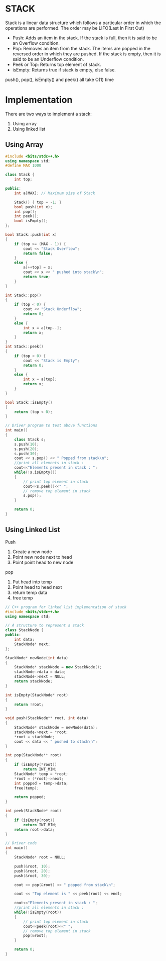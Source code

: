 # STACK

Stack is a linear data structure which follows a particular order in which the operations are performed. The order may be LIFO(Last In First Out)

- Push: Adds an item in the stack. If the stack is full, then it is said to be an Overflow condition.
- Pop: Removes an item from the stack. The items are popped in the reversed order in which they are pushed. If the stack is empty, then it is said to be an Underflow condition.
- Peek or Top: Returns top element of stack.
- isEmpty: Returns true if stack is empty, else false.

push(), pop(), isEmpty() and peek() all take O(1) time

# Implementation

There are two ways to implement a stack:

1. Using array
2. Using linked list

## Using Array

```c++
#include <bits/stdc++.h>
using namespace std;
#define MAX 1000

class Stack {
    int top;

public:
    int a[MAX]; // Maximum size of Stack

    Stack() { top = -1; }
    bool push(int x);
    int pop();
    int peek();
    bool isEmpty();
};

bool Stack::push(int x)
{
    if (top >= (MAX - 1)) {
        cout << "Stack Overflow";
        return false;
    }
    else {
        a[++top] = x;
        cout << x << " pushed into stack\n";
        return true;
    }
}

int Stack::pop()
{
    if (top < 0) {
        cout << "Stack Underflow";
        return 0;
    }
    else {
        int x = a[top--];
        return x;
    }
}
int Stack::peek()
{
    if (top < 0) {
        cout << "Stack is Empty";
        return 0;
    }
    else {
        int x = a[top];
        return x;
    }
}

bool Stack::isEmpty()
{
    return (top < 0);
}

// Driver program to test above functions
int main()
{
    class Stack s;
    s.push(10);
    s.push(20);
    s.push(30);
    cout << s.pop() << " Popped from stack\n";
    //print all elements in stack :
    cout<<"Elements present in stack : ";
    while(!s.isEmpty())
    {
        // print top element in stack
        cout<<s.peek()<<" ";
        // remove top element in stack
        s.pop();
    }

    return 0;
}
```

## Using Linked List

Push

1. Create a new node
2. Point new node next to head
3. Point point head to new node

pop

1. Put head into temp
2. Point head to head next
3. return temp data
4. free temp

```c++
// C++ program for linked list implementation of stack
#include <bits/stdc++.h>
using namespace std;

// A structure to represent a stack
class StackNode {
public:
	int data;
	StackNode* next;
};

StackNode* newNode(int data)
{
	StackNode* stackNode = new StackNode();
	stackNode->data = data;
	stackNode->next = NULL;
	return stackNode;
}

int isEmpty(StackNode* root)
{
	return !root;
}

void push(StackNode** root, int data)
{
	StackNode* stackNode = newNode(data);
	stackNode->next = *root;
	*root = stackNode;
	cout << data << " pushed to stack\n";
}

int pop(StackNode** root)
{
	if (isEmpty(*root))
		return INT_MIN;
	StackNode* temp = *root;
	*root = (*root)->next;
	int popped = temp->data;
	free(temp);

	return popped;
}

int peek(StackNode* root)
{
	if (isEmpty(root))
		return INT_MIN;
	return root->data;
}

// Driver code
int main()
{
	StackNode* root = NULL;

	push(&root, 10);
	push(&root, 20);
	push(&root, 30);

	cout << pop(&root) << " popped from stack\n";

	cout << "Top element is " << peek(root) << endl;

	cout<<"Elements present in stack : ";
	//print all elements in stack :
	while(!isEmpty(root))
	{
		// print top element in stack
		cout<<peek(root)<<" ";
		// remove top element in stack
		pop(&root);
	}

	return 0;
}
```
